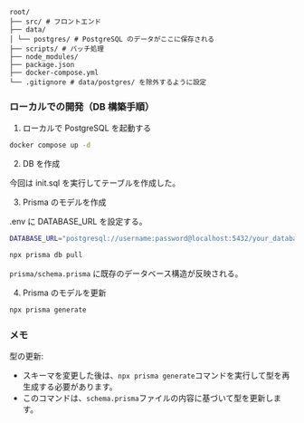 ```
root/
├── src/ # フロントエンド
├── data/
│ └── postgres/ # PostgreSQL のデータがここに保存される
├── scripts/ # バッチ処理
├── node_modules/
├── package.json
├── docker-compose.yml
└── .gitignore # data/postgres/ を除外するように設定
```

### ローカルでの開発（DB 構築手順）

1. ローカルで PostgreSQL を起動する

```bash
docker compose up -d
```

2. DB を作成

今回は init.sql を実行してテーブルを作成した。

3. Prisma のモデルを作成

.env に DATABASE_URL を設定する。

```bash
DATABASE_URL="postgresql://username:password@localhost:5432/your_database_name?schema=public"
```

```bash
npx prisma db pull
```

`prisma/schema.prisma` に既存のデータベース構造が反映される。

4. Prisma のモデルを更新

```bash
npx prisma generate
```

### メモ

型の更新:

- スキーマを変更した後は、`npx prisma generate`コマンドを実行して型を再生成する必要があります。
- このコマンドは、`schema.prisma`ファイルの内容に基づいて型を更新します。
